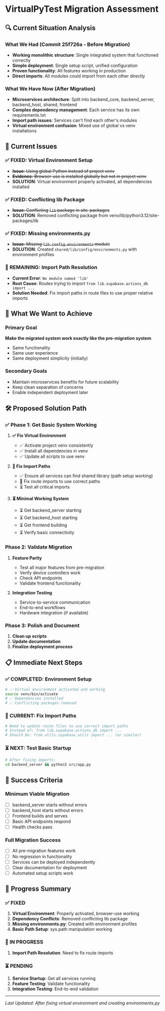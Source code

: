 # VirtualPyTest Migration Assessment

## 🔍 Current Situation Analysis

### What We Had (Commit 25f726a - Before Migration)
- **Working monolithic structure**: Single integrated system that functioned correctly
- **Simple deployment**: Single setup script, unified configuration
- **Proven functionality**: All features working in production
- **Direct imports**: All modules could import from each other directly

### What We Have Now (After Migration)
- **Microservices architecture**: Split into backend_core, backend_server, backend_host, shared, frontend
- **Complex dependency management**: Each service has its own requirements.txt
- **Import path issues**: Services can't find each other's modules
- **Virtual environment confusion**: Mixed use of global vs venv installations

## 🚨 Current Issues

### ✅ FIXED: Virtual Environment Setup
- ~~**Issue**: Using global Python instead of project venv~~
- ~~**Evidence**: Browser-use is installed globally but not in project venv~~
- **SOLUTION**: Virtual environment properly activated, all dependencies installed

### ✅ FIXED: Conflicting lib Package
- ~~**Issue**: Conflicting `lib` package in site-packages~~
- **SOLUTION**: Removed conflicting package from venv/lib/python3.12/site-packages/lib

### ✅ FIXED: Missing environments.py
- ~~**Issue**: Missing `lib.config.environments` module~~
- **SOLUTION**: Created `shared/lib/config/environments.py` with environment profiles

### 🔄 REMAINING: Import Path Resolution
- **Current Error**: `No module named 'lib'`
- **Root Cause**: Routes trying to import `from lib.supabase.actions_db import ...`
- **Solution Needed**: Fix import paths in route files to use proper relative imports

## 🎯 What We Want to Achieve

### Primary Goal
**Make the migrated system work exactly like the pre-migration system**
- Same functionality
- Same user experience
- Same deployment simplicity (initially)

### Secondary Goals
- Maintain microservices benefits for future scalability
- Keep clean separation of concerns
- Enable independent deployment later

## 🛠️ Proposed Solution Path

### ✅ Phase 1: Get Basic System Working
1. **✅ Fix Virtual Environment**
   - ✅ Activate project venv consistently
   - ✅ Install all dependencies in venv
   - ✅ Update all scripts to use venv

2. **🔄 Fix Import Paths**
   - ✅ Ensure all services can find shared library (path setup working)
   - 🔄 Fix route imports to use correct paths
   - ⏳ Test all critical imports

3. **⏳ Minimal Working System**
   - ⏳ Get backend_server starting
   - ⏳ Get backend_host starting
   - ⏳ Get frontend building
   - ⏳ Verify basic connectivity

### Phase 2: Validate Migration
1. **Feature Parity**
   - Test all major features from pre-migration
   - Verify device controllers work
   - Check API endpoints
   - Validate frontend functionality

2. **Integration Testing**
   - Service-to-service communication
   - End-to-end workflows
   - Hardware integration (if available)

### Phase 3: Polish and Document
1. **Clean up scripts**
2. **Update documentation**
3. **Finalize deployment process**

## 📋 Immediate Next Steps

### ✅ COMPLETED: Environment Setup
```bash
# ✅ Virtual environment activated and working
source venv/bin/activate
# ✅ Dependencies installed
# ✅ Conflicting packages removed
```

### 🔄 CURRENT: Fix Import Paths
```bash
# Need to update route files to use correct import paths
# Instead of: from lib.supabase.actions_db import ...
# Should be: from utils.supabase_utils import ... (or similar)
```

### ⏳ NEXT: Test Basic Startup
```bash
# After fixing imports:
cd backend_server && python3 src/app.py
```

## 🎯 Success Criteria

### Minimum Viable Migration
- [ ] backend_server starts without errors
- [ ] backend_host starts without errors  
- [ ] Frontend builds and serves
- [ ] Basic API endpoints respond
- [ ] Health checks pass

### Full Migration Success
- [ ] All pre-migration features work
- [ ] No regression in functionality
- [ ] Services can be deployed independently
- [ ] Clear documentation for deployment
- [ ] Automated setup scripts work

## 📝 Progress Summary

### ✅ **FIXED**
1. **Virtual Environment**: Properly activated, browser-use working
2. **Dependency Conflicts**: Removed conflicting lib package
3. **Missing environments.py**: Created with environment profiles
4. **Basic Path Setup**: sys.path manipulation working

### 🔄 **IN PROGRESS**
1. **Import Path Resolution**: Need to fix route imports

### ⏳ **PENDING**
1. **Service Startup**: Get all services running
2. **Feature Testing**: Validate functionality
3. **Integration Testing**: End-to-end validation

---

*Last Updated: After fixing virtual environment and creating environments.py* 